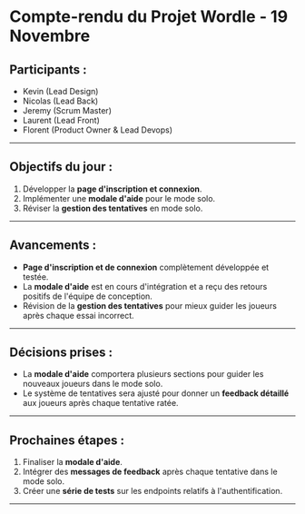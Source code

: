 # **Compte-rendu du Projet Wordle - 19 Novembre**

## **Participants :**
- Kevin (Lead Design)
- Nicolas (Lead Back)
- Jeremy (Scrum Master)
- Laurent (Lead Front)
- Florent (Product Owner & Lead Devops)

---

## **Objectifs du jour :**
1. Développer la **page d'inscription et connexion**.
2. Implémenter une **modale d'aide** pour le mode solo.
3. Réviser la **gestion des tentatives** en mode solo.

---

## **Avancements :**
- **Page d'inscription et de connexion** complètement développée et testée.
- La **modale d'aide** est en cours d'intégration et a reçu des retours positifs de l'équipe de conception.
- Révision de la **gestion des tentatives** pour mieux guider les joueurs après chaque essai incorrect.

---

## **Décisions prises :**
- La **modale d'aide** comportera plusieurs sections pour guider les nouveaux joueurs dans le mode solo.
- Le système de tentatives sera ajusté pour donner un **feedback détaillé** aux joueurs après chaque tentative ratée.

---

## **Prochaines étapes :**
1. Finaliser la **modale d'aide**.
2. Intégrer des **messages de feedback** après chaque tentative dans le mode solo.
3. Créer une **série de tests** sur les endpoints relatifs à l'authentification.

---
